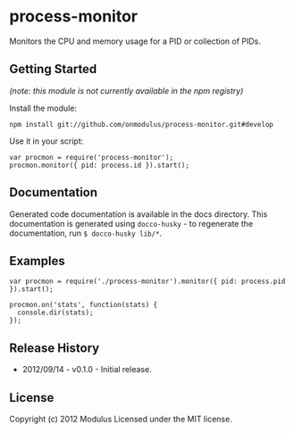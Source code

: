 # process-monitor

Monitors the CPU and memory usage for a PID or collection of PIDs.

## Getting Started
_(note: this module is not currently available in the npm registry)_

Install the module:

    npm install git://github.com/onmodulus/process-monitor.git#develop

Use it in your script:

    var procmon = require('process-monitor');
    procmon.monitor({ pid: process.id }).start();

## Documentation
Generated code documentation is available in the docs directory. This documentation is generated using
`docco-husky` - to regenerate the documentation, run `$ docco-husky lib/*`.

## Examples

    var procmon = require('./process-monitor').monitor({ pid: process.pid }).start();

    procmon.on('stats', function(stats) {
      console.dir(stats);
    });

## Release History
* 2012/09/14 - v0.1.0 - Initial release.

## License
Copyright (c) 2012 Modulus
Licensed under the MIT license.
